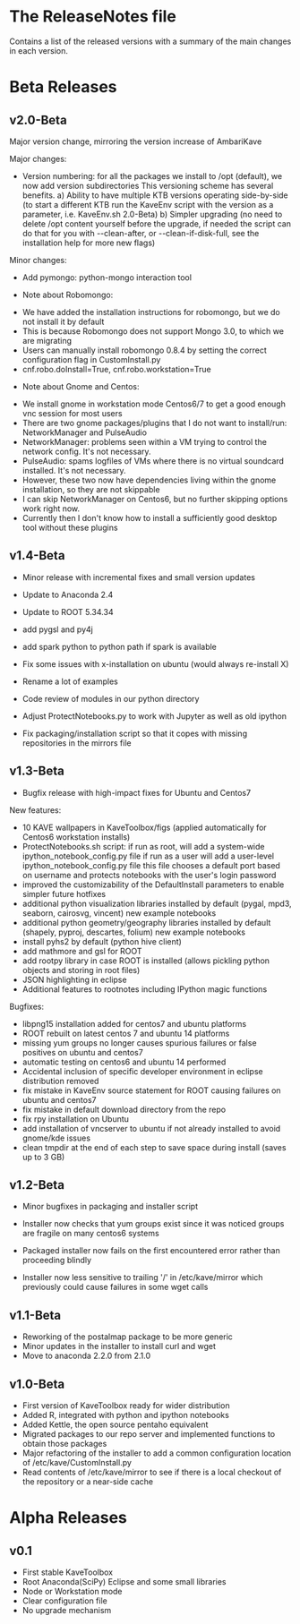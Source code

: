 # The ReleaseNotes file

Contains a list of the released versions with a summary of the main changes in each version.


# Beta Releases

## v2.0-Beta

Major version change, mirroring the version increase of AmbariKave

Major changes:
* Version numbering: for all the packages we install to /opt (default), we now add version subdirectories
  This versioning scheme has several benefits.
  a) Ability to have multiple KTB versions operating side-by-side
     (to start a different KTB run the KaveEnv script with the version as a parameter, i.e. KaveEnv.sh 2.0-Beta)
  b) Simpler upgrading
     (no need to delete /opt content yourself before the upgrade, if needed the script can do that for you
     with --clean-after, or --clean-if-disk-full, see the installation help for more new flags)

Minor changes:
* Add pymongo: python-mongo interaction tool

* Note about Robomongo:
 - We have added the installation instructions for robomongo, but we do not install it by default
 - This is because Robomongo does not support Mongo 3.0, to which we are migrating
 - Users can manually install robomongo 0.8.4 by setting the correct configuration flag in CustomInstall.py
 - cnf.robo.doInstall=True,  cnf.robo.workstation=True

* Note about Gnome and Centos:
 - We install gnome in workstation mode Centos6/7 to get a good enough vnc session for most users
 - There are two gnome packages/plugins that I do not want to install/run: NetworkManager and PulseAudio
 - NetworkManager: problems seen within a VM trying to control the network config. It's not necessary.
 - PulseAudio: spams logfiles of VMs where there is no virtual soundcard installed. It's not necessary.
 - However, these two now have dependencies living within the gnome installation, so they are not skippable
 - I can skip NetworkManager on Centos6, but no further skipping options work right now.
 - Currently then I don't know how to install a sufficiently good desktop tool without these plugins

## v1.4-Beta

* Minor release with incremental fixes and small version updates

* Update to Anaconda 2.4
* Update to ROOT 5.34.34
* add pygsl and py4j
* add spark python to python path if spark is available
* Fix some issues with x-installation on ubuntu (would always re-install X)
* Rename a lot of examples
* Code review of modules in our python directory
* Adjust ProtectNotebooks.py to work with Jupyter as well as old ipython
* Fix packaging/installation script so that it copes with missing repositories in the mirrors file

## v1.3-Beta

* Bugfix release with high-impact fixes for Ubuntu and Centos7

New features:

* 10 KAVE wallpapers in KaveToolbox/figs (applied automatically for Centos6 workstation installs)
* ProtectNotebooks.sh script: if run as root, will add a system-wide ipython\_notebook\_config.py file
                              if run as a user will add a user-level ipython\_notebook\_config.py file
                              this file chooses a default port based on username and protects notebooks with the user's login password
* improved the customizability of the DefaultInstall parameters to enable simpler future hotfixes
* additional python visualization libraries installed by default (pygal, mpd3, seaborn, cairosvg, vincent) new example notebooks
* additional python geometry/geography libraries installed by default (shapely, pyproj, descartes, folium) new example notebooks
* install pyhs2 by default (python hive client)
* add mathmore and gsl for ROOT
* add rootpy library in case ROOT is installed (allows pickling python objects and storing in root files)
* JSON highlighting in eclipse
* Additional features to rootnotes including IPython magic functions


Bugfixes:

* libpng15 installation added for centos7 and ubuntu platforms
* ROOT rebuilt on latest centos 7 and ubuntu 14 platforms
* missing yum groups no longer causes spurious failures or false positives on ubuntu and centos7
* automatic testing on centos6 and ubuntu 14 performed
* Accidental inclusion of specific developer environment in eclipse distribution removed
* fix mistake in KaveEnv source statement for ROOT causing failures on ubuntu and centos7
* fix mistake in default download directory from the repo
* fix rpy installation on Ubuntu
* add installation of vncserver to ubuntu if not already installed to avoid gnome/kde issues
* clean tmpdir at the end of each step to save space during install (saves up to 3 GB)


## v1.2-Beta

* Minor bugfixes in packaging and installer script

* Installer now checks that yum groups exist since it was noticed groups are fragile on many centos6 systems
* Packaged installer now fails on the first encountered error rather than proceeding blindly
* Installer now less sensitive to trailing '/' in /etc/kave/mirror which previously could cause failures in some wget calls

## v1.1-Beta

* Reworking of the postalmap package to be more generic
* Minor updates in the installer to install curl and wget
* Move to anaconda 2.2.0 from 2.1.0

## v1.0-Beta

* First version of KaveToolbox ready for wider distribution
* Added R, integrated with python and ipython notebooks
* Added Kettle, the open source pentaho equivalent
* Migrated packages to our repo server and implemented functions to obtain those packages
* Major refactoring of the installer to add a common configuration location of /etc/kave/CustomInstall.py
* Read contents of /etc/kave/mirror to see if there is a local checkout of the repository or a near-side cache

# Alpha Releases

## v0.1

* First stable KaveToolbox
* Root Anaconda(SciPy) Eclipse and some small libraries
* Node or Workstation mode
* Clear configuration file
* No upgrade mechanism
